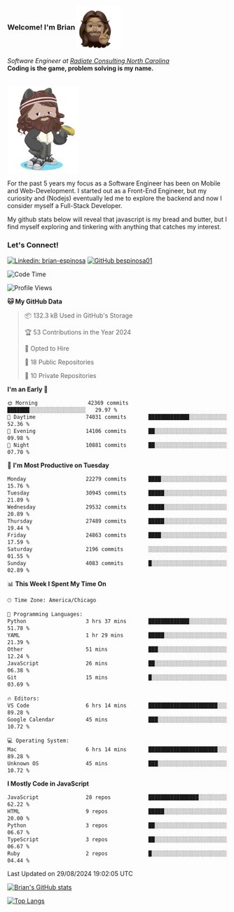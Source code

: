 ###  Welcome! I'm Brian <img align="center" src="https://github.com/bespinosa01/bespinosa01/blob/main/assets/peace-animoji.png" height="100" /></h2>
<p><em>Software Engineer at <a href="https://www.radiateconsulting.coop/north-carolina-tech-coop">Radiate Consulting North Carolina</a>
 <br/>
<!-- </br>Developer Consultant at <a href="https://codethedream.org/">Code The Dream</a> -->
</em> <b>Coding is the game, problem solving is my name.</b></p>

<br/>


 <img align="center" src="https://github.com/bespinosa01/bespinosa01/blob/main/assets/octo-me.png" height="200" /> 
 <p>
 For the past 5 years my focus as a Software Engineer has been on Mobile and Web-Development. I started out as a Front-End Engineer, but my curiosity and (Nodejs) eventually led me to explore the backend and now I consider myself a Full-Stack Developer.
</p>
<p>
 My github stats below will reveal that javascript is my bread and butter, but I find myself exploring and tinkering with anything that catches my interest. 
 </p>
 
 
### Let's Connect!

[![Linkedin: brian-espinosa](https://img.shields.io/badge/-brian--espinosa-blue?style=flat-square&logo=Linkedin&logoColor=white&link=https://www.linkedin.com/in/brian-espinosa/)](https://www.linkedin.com/in/brian-espinosa/)
[![GitHub bespinosa01](https://img.shields.io/github/followers/bespinosa01?label=follow&style=social)](https://github.com/bespinosa01)



<!--START_SECTION:waka-->
![Code Time](http://img.shields.io/badge/Code%20Time-1%2C640%20hrs%2036%20mins-blue)

![Profile Views](http://img.shields.io/badge/Profile%20Views-0-blue)

**🐱 My GitHub Data** 

> 📦 132.3 kB Used in GitHub's Storage 
 > 
> 🏆 53 Contributions in the Year 2024
 > 
> 💼 Opted to Hire
 > 
> 📜 18 Public Repositories 
 > 
> 🔑 10 Private Repositories 
 > 
**I'm an Early 🐤** 

```text
🌞 Morning                42369 commits       ███████░░░░░░░░░░░░░░░░░░   29.97 % 
🌆 Daytime                74031 commits       █████████████░░░░░░░░░░░░   52.36 % 
🌃 Evening                14106 commits       ██░░░░░░░░░░░░░░░░░░░░░░░   09.98 % 
🌙 Night                  10881 commits       ██░░░░░░░░░░░░░░░░░░░░░░░   07.70 % 
```
📅 **I'm Most Productive on Tuesday** 

```text
Monday                   22279 commits       ████░░░░░░░░░░░░░░░░░░░░░   15.76 % 
Tuesday                  30945 commits       █████░░░░░░░░░░░░░░░░░░░░   21.89 % 
Wednesday                29532 commits       █████░░░░░░░░░░░░░░░░░░░░   20.89 % 
Thursday                 27489 commits       █████░░░░░░░░░░░░░░░░░░░░   19.44 % 
Friday                   24863 commits       ████░░░░░░░░░░░░░░░░░░░░░   17.59 % 
Saturday                 2196 commits        ░░░░░░░░░░░░░░░░░░░░░░░░░   01.55 % 
Sunday                   4083 commits        █░░░░░░░░░░░░░░░░░░░░░░░░   02.89 % 
```


📊 **This Week I Spent My Time On** 

```text
🕑︎ Time Zone: America/Chicago

💬 Programming Languages: 
Python                   3 hrs 37 mins       █████████████░░░░░░░░░░░░   51.78 % 
YAML                     1 hr 29 mins        █████░░░░░░░░░░░░░░░░░░░░   21.39 % 
Other                    51 mins             ███░░░░░░░░░░░░░░░░░░░░░░   12.24 % 
JavaScript               26 mins             ██░░░░░░░░░░░░░░░░░░░░░░░   06.38 % 
Git                      15 mins             █░░░░░░░░░░░░░░░░░░░░░░░░   03.69 % 

🔥 Editors: 
VS Code                  6 hrs 14 mins       ██████████████████████░░░   89.28 % 
Google Calendar          45 mins             ███░░░░░░░░░░░░░░░░░░░░░░   10.72 % 

💻 Operating System: 
Mac                      6 hrs 14 mins       ██████████████████████░░░   89.28 % 
Unknown OS               45 mins             ███░░░░░░░░░░░░░░░░░░░░░░   10.72 % 
```

**I Mostly Code in JavaScript** 

```text
JavaScript               28 repos            ████████████████░░░░░░░░░   62.22 % 
HTML                     9 repos             █████░░░░░░░░░░░░░░░░░░░░   20.00 % 
Python                   3 repos             ██░░░░░░░░░░░░░░░░░░░░░░░   06.67 % 
TypeScript               3 repos             ██░░░░░░░░░░░░░░░░░░░░░░░   06.67 % 
Ruby                     2 repos             █░░░░░░░░░░░░░░░░░░░░░░░░   04.44 % 
```




 Last Updated on 29/08/2024 19:02:05 UTC
<!--END_SECTION:waka-->


<!--  Github STATS -->
[![Brian's GitHub stats](https://github-readme-stats.vercel.app/api?username=bespinosa01&hide=stars,contribs&count_private=true&show_icons=true)](https://github.com/anuraghazra/github-readme-stats)

[![Top Langs](https://github-readme-stats.vercel.app/api/top-langs/?username=bespinosa01&layout=compact)](https://github.com/anuraghazra/github-readme-stats)



<!--
**bespinosa01/bespinosa01** is a ✨ _special_ ✨ repository because its `README.md` (this file) appears on your GitHub profile.

Here are some ideas to get you started:

- 🔭 I’m currently working on ...
- 🌱 I’m currently learning ...
- 👯 I’m looking to collaborate on ...
- 🤔 I’m looking for help with ...
- 💬 Ask me about ...
- 📫 How to reach me: ...
- 😄 Pronouns: ...
- ⚡ Fun fact: ...
-->
